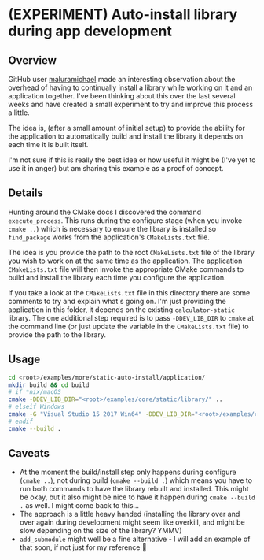 # (EXPERIMENT) Auto-install library during app development

## Overview

GitHub user [maluramichael](https://github.com/maluramichael) made an interesting observation about the overhead of having to continually install a library while working on it and an application together. I've been thinking about this over the last several weeks and have created a small experiment to try and improve this process a little.

The idea is, (after a small amount of initial setup) to provide the ability for the application to automatically build and install the library it depends on each time it is built itself.

I'm not sure if this is really the best idea or how useful it might be (I've yet to use it in anger) but am sharing this example as a proof of concept.

## Details

Hunting around the CMake docs I discovered the command `execute_process`. This runs during the configure stage (when you invoke `cmake ..`) which is necessary to ensure the library is installed so `find_package` works from the application's `CMakeLists.txt` file.

The idea is you provide the path to the root `CMakeLists.txt` file of the library you wish to work on at the same time as the application. The application `CMakeLists.txt` file will then invoke the appropriate CMake commands to build and install the library each time you configure the application.

If you take a look at the `CMakeLists.txt` file in this directory there are some comments to try and explain what's going on. I'm just providing the application in this folder, it depends on the existing `calculator-static` library. The one additional step required is to pass `-DDEV_LIB_DIR` to `cmake` at the command line (or just update the variable in the `CMakeLists.txt` file) to provide the path to the library.

## Usage

```bash
cd <root>/examples/more/static-auto-install/application/
mkdir build && cd build
# if *nix/macOS
cmake -DDEV_LIB_DIR="<root>/examples/core/static/library/" ..
# elseif Windows
cmake -G "Visual Studio 15 2017 Win64" -DDEV_LIB_DIR="<root>/examples/core/static/library/" .. # or whatever VS version you have
# endif
cmake --build .
```

## Caveats

* At the moment the build/install step only happens during configure (`cmake ..`), not during build (`cmake --build .`) which means you have to run both commands to have the library rebuilt and installed. This might be okay, but it also might be nice to have it happen during `cmake --build .` as well. I might come back to this...
* The approach is a little heavy handed (installing the library over and over again during development might seem like overkill, and might be slow depending on the size of the library? YMMV)
* `add_submodule` might well be a fine alternative - I will add an example of that soon, if not just for my reference 🙂